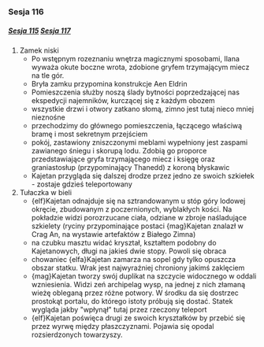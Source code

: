 ### Sesja 116
##### [Sesja 115](#sesja-115) [Sesja 117](#sesja-117)
1. Zamek niski
    - Po wstępnym rozeznaniu wnętrza magicznymi sposobami, Ilana wyważa okute boczne wrota, zdobione gryfem trzymającym miecz na tle gór.
    - Bryła zamku przypomina konstrukcje Aen Eldrin
    - Pomieszczenia służby noszą ślady bytności poprzedzającej nas ekspedycji najemników, kurczącej się z każdym obozem
    - wszystkie drzwi i otwory zatkano słomą, zimno jest tutaj nieco mniej nieznośne
    - przechodzimy do głównego pomieszczenia, łączącego właściwą bramę i most sekretnym przejściem
    - pokój, zastawiony zniszczonymi meblami wypełniony jest zaspami zawianego śniegu i skorupą lodu. Zdobią go proporce przedstawiające gryfa trzymającego miecz i księgę oraz graniastosłup (przypominający Thanedd) z koroną błyskawic
    - Kajetan przygląda się dalszej drodze przez jedno ze swoich szkiełek - zostaje gdzieś teleportowany
2. Tułaczka w bieli
    - {elf}Kajetan odnajduje się na sztrandowanym u stóp góry lodowej okręcie, zbudowanym z poczernionych, wyblakłych kości. Na pokładzie widzi porozrzucane ciała, odziane w zbroje naśladujące szkielety (ryciny przypominające postaci {mag}Kajetan znalazł w Crag An, na wystawie artefaktów z Białego Zimna)
    - na czubku masztu widać kryształ, kształtem podobny do Kajetanowych, długi na jakieś dwie stopy. Powoli się obraca
    - chowaniec {elfa}Kajetan zamarza na sopel gdy tylko opuszcza obszar statku. Wrak jest najwyraźniej chroniony jakimś zaklęciem
    - {mag}Kajetan tworzy swój duplikat na szczycie widocznego w oddali wzniesienia. Widzi zeń archipelag wysp, na jednej z nich złamaną wieżę obleganą przez różne potwory. W środku da się dostrzec prostokąt portalu, do którego istoty próbują się dostać. Statek wygląda jakby "wpłynął" tutaj przez rzeczony teleport
    - {elf}Kajetan poświęca drugi ze swoich kryształków by przebić się przez wyrwę między płaszczyznami. Pojawia się opodal rozsierdzonych towarzyszy.